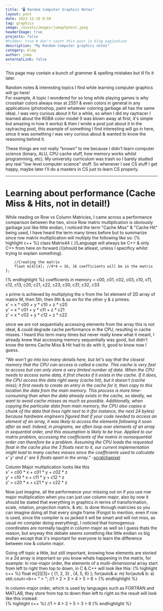 ```yaml
---
title: "🖥️ Random Computer Graphics Notes"
layout: post
date: 2023-12-19 8:58
tag: graphics
image: /assets/images/jumapfptest.jpeg
headerImage: true
projects: false
#hidden: true # don't count this post in blog pagination
description: "My Random Computer graphics notes"
category: blog
author: juma
externalLink: false
---
```


This page may contain a bunch of grammer & spelling mistakes but ill fix it later.

Random notes & interesting topics I find while learning computer graphics will go here!  
For example, A topic I wondered for so long while playing games is why crosshair colors always max at 255? & even colors in general in any applications (photoshop, paint whatever coloring garbage all has the same idea). I was very curious about it for a while, so when I did my raytracer I learned about the RGBA color model (I was blown away at first, it's simple but amazing in how it works) & then I wrote a post just about it in the raytracing post, this example of something I find interesting will go in here, since it was something I was very curious about & wanted to know the reasoning behind it.

These things are not really "known" to me because I didn't learn computer science (binary, ALU, CPU cache stuff, how memory works whilst programming, etc). My university curriculum was trash so I barely studied any real "low level computer science" stuff. So whenever I see CS stuff I get happy, maybe later I'll do a masters in CS just to learn CS properly.

---

# Learning about performance (Cache Miss & Hits, not in detail!)

While reading on Row vs Column Matricies, I came across a performance comparison between the two, since Row matrix multiplication is obviously garbage just like little endian, I noticed the term "Cache Miss" & "Cache Hit" being used, I have heard the term many times before but to summarize since row matrix multiplication will multiply the following like so:
{% highlight c++ %}
    class Matrix44 
    {   //Language will always be C++ & only C++ from here on forward 
        //(should be atleast, unless I specificy whilst trying to explain something).
        
        //Creating the matrix
        float m[4][4]; //4*4 = 16, 16 coefficients will be in the matrix
    };  
{% endhighlight %}
coefficients in memory = c00, c01, c02, c03, c10, c11, c12, c13, c20, c21, c22, c23, c30, c31, c32, c33

x prime is achieved by multiplying the x from the 1st element of 2D array of matrix M, then 5th, then 9th & so on for the other y & z primes.  
x' = x * c00 + y * c10 + z * c20      
y' = x * c01 + y * c11 + z * c21     
z' = x * c02 + y * c12 + z * c22    

since we are not sequentially accessing elements from the array this is not ideal, & could degrade cache performance in the CPU, resulting in cache misses. I heard this term many times but never really knew what it meant, I already knew that accessing memory sequentially was good, but didn't know the terms Cache Miss & Hit had to do with it, good to know now I guess.

*"We won't go into too many details here, but let's say that the closest memory that the CPU can access is called a cache. This cache is very fast to access but can only store a very limited number of data. When the CPU needs to access some data, it first checks if it exists in the cache. If it does, the CPU access this data right away (cache hit), but it doesn't (cache miss); it first needs to create an entry in the cache for it, then copy to this location the data from the main memory. This process is more time-consuming than when the data already exists in the cache, so ideally, we want to avoid cache misses as much as possible. Additionally, when copying the particular data from main memory, the CPU also copies a chunk of the data that lives right next to it (for instance, the next 24 bytes) because hardware engineers figured that if your code needed to access an element of an array, it was likely to access the elements following it soon after as well. Indeed, in programs, we often loop over elements of an array in sequential order, and this assumption is likely to be true. Applied to our matrix problem, accessing the coefficients of the matrix in nonsequential order can therefore be a problem. Assuming the CPU loads the requested float in the cache plus the 3 floats next to it, our current implementation might lead to many caches misses since the coefficients used to calculate x' y' and z' are 5 floats apart in the array."* -[scratchapixel](https://scratchapixel.com/lessons/mathematics-physics-for-computer-graphics/geometry/row-major-vs-column-major-vector.html)

Column Major multiplication looks like this  
x' = c00 * x + c01 * y + c02 * z   
y' = c10 * x + c11 * y + c12 * z   
z' = c20 * x + c21 * y + c22 * z   

Now just imagine, all the performance your missing out on if you use row major multiplication when you can just use column major, also by now it should be stated that everything in graphics in terms of transformation, scale, rotation, projection matrix, & etc. Is done through matricies so you can imagine doing all that every single frame (Forgot to mention, even if row is used, since the compiler is so jacked it will be smart and will not miss, as usual mr compiler doing everything), I noticied that homogenous coordinates are normally taught in column major as well so I guess thats the reason, but anyway this debate seems something like little endian vs big endian except that it's important for everyone to learn the difference between row & column major.   

Going off topic a little, but still important, knowing how elements are storied in a 2d array is important so you know whats happening in the matrix, for example:
In row-major order, the elements of a multi-dimensional array start from left to right then top to down, in C & C++ will look like this:
{% highlight c++ %}
    float m[2][3]= { {1, 2, 3} , {4, 5, 6} }; 
        for(auto& a: m)
            for(auto& b: a)
                std::cout<<b<< " > ";
                //1 > 2 > 3 > 4 > 5 > 6 > 
{% endhighlight %}

In column-major order, which is used by languages such as FORTRAN and MATLAB, they store from top to down then left to right so the result will look like this instead:  
{% highlight c++ %}
    //1 > 4 > 2 > 5 > 3 > 6
{% endhighlight %}
            







